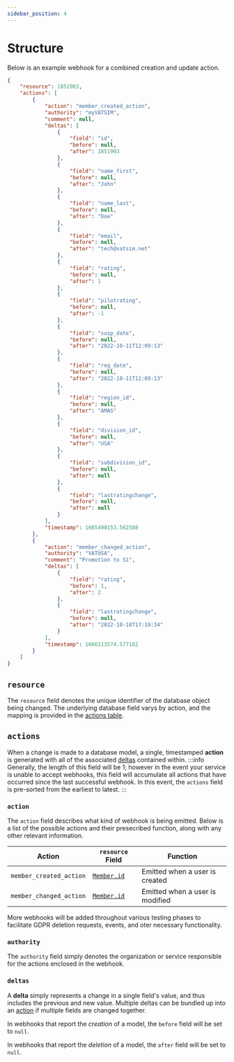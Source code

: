 ```yaml
---
sidebar_position: 4
---
```

# Structure
Below is an example webhook for a combined creation and update action.
```json
{
    "resource": 1851903,
    "actions": [
        {
            "action": "member_created_action",
            "authority": "myVATSIM",
            "comment": null,
            "deltas": [
                {
                    "field": "id",
                    "before": null,
                    "after": 1851903
                },
                {
                    "field": "name_first",
                    "before": null,
                    "after": "John"
                },
                {
                    "field": "name_last",
                    "before": null,
                    "after": "Doe"
                },
                {
                    "field": "email",
                    "before": null,
                    "after": "tech@vatsim.net"
                },
                {
                    "field": "rating",
                    "before": null,
                    "after": 1
                },
                {
                    "field": "pilotrating",
                    "before": null,
                    "after": -1
                },
                {
                    "field": "susp_date",
                    "before": null,
                    "after": "2022-10-11T12:09:13"
                },
                {
                    "field": "reg_date",
                    "before": null,
                    "after": "2022-10-11T12:09:13"
                },
                {
                    "field": "region_id",
                    "before": null,
                    "after": "AMAS"
                },
                {
                    "field": "division_id",
                    "before": null,
                    "after": "USA"
                },
                {
                    "field": "subdivision_id",
                    "before": null,
                    "after": null
                },
                {
                    "field": "lastratingchange",
                    "before": null,
                    "after": null
                }
            ],
            "timestamp": 1665490153.562588
        },
        {
            "action": "member_changed_action",
            "authority": "VATUSA",
            "comment": "Promotion to S1",
            "deltas": [
                {
                    "field": "rating",
                    "before": 1,
                    "after": 2
                },
                {
                    "field": "lastratingchange",
                    "before": null,
                    "after": "2022-10-18T17:19:34"
                }
            ],
            "timestamp": 1666113574.577162
        }
    ]
}
```

## `resource`
The `resource` field denotes the unique identifier of the database object being changed. The underlying database field varys by action, and the mapping is provided in the [actions table](#action).

## `actions`
When a change is made to a database model, a single, timestamped **action** is generated with all of the associated [deltas](#deltas) contained within.
:::info
Generally, the length of this field will be 1; however in the event your service is unable to accept webhooks, this field will accumulate all actions that have occurred since the last successful webhook. In this event, the `actions` field is pre-sorted from the earliest to latest.
:::

### `action`
The `action` field describes what kind of webhook is being emitted. Below is a list of the possible actions and their presecribed function, along with any other relevant information.

| Action                  | `resource` Field                         | Function                        |
|-------------------------|------------------------------------------|---------------------------------|
| `member_created_action` | [`Member.id`](../models/member#memberid) | Emitted when a user is created  |
| `member_changed_action` | [`Member.id`](../models/member#memberid) | Emitted when a user is modified |

More webhooks will be added throughout various testing phases to facilitate GDPR deletion requests, events, and oter necessary functionality.

### `authority`
The `authority` field simply denotes the organization or service responsible for the actions enclosed in the webhook.

### `deltas`
A **delta** simply represents a change in a single field's value, and thus includes the previous and new value. Multiple deltas can be bundled up into an [action](#actions) if multiple fields are changed together.

In webhooks that report the *creation* of a model, the `before` field will be set to `null`.

In webhooks that report the *deletion* of a model, the `after` field will be set to `null`.
